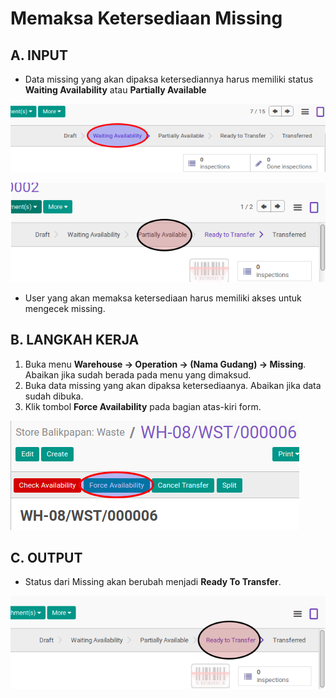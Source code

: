 # Memaksa Ketersediaan Missing

## A. INPUT

* Data missing yang akan dipaksa ketersediannya harus memiliki status **Waiting Availability** atau **Partially Available**

![](../../img/missing/status-waiting.png)

![](../../img/missing/status-partial.png)

* User yang akan memaksa ketersediaan harus memiliki akses untuk mengecek missing.

## B. LANGKAH KERJA

1. Buka menu **Warehouse -> Operation -> (Nama Gudang) -> Missing**. Abaikan jika sudah berada pada menu yang dimaksud.
2. Buka data missing yang akan dipaksa ketersediaanya. Abaikan jika data sudah dibuka.
3. Klik tombol **Force Availability** pada bagian atas-kiri form.

![](../../img/missing/tombol-force.png)

## C. OUTPUT

* Status dari Missing akan berubah menjadi **Ready To Transfer**.

![](../../img/missing/status-ready-to-transfer.png)
